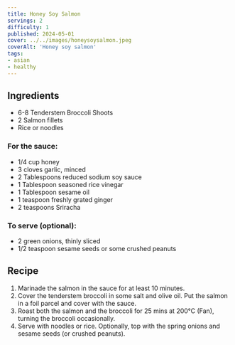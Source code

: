 ```yaml
---
title: Honey Soy Salmon
servings: 2
difficulty: 1
published: 2024-05-01
cover: ../../images/honeysoysalmon.jpeg
coverAlt: 'Honey soy salmon'
tags:
- asian
- healthy
---
```


## Ingredients

- 6-8 Tenderstem Broccoli Shoots
- 2 Salmon fillets
- Rice or noodles

### For the sauce:
- 1/4 cup honey
- 3 cloves garlic, minced
- 2 Tablespoons reduced sodium soy sauce
- 1 Tablespoon seasoned rice vinegar
- 1 Tablespoon sesame oil
- 1 teaspoon freshly grated ginger
- 2 teaspoons Sriracha

### To serve (optional):
- 2 green onions, thinly sliced
- 1/2 teaspoon sesame seeds or some crushed peanuts

## Recipe

1. Marinade the salmon in the sauce for at least 10 minutes.
2. Cover the tenderstem broccoli in some salt and olive oil. Put the salmon in a foil parcel and cover with the sauce.
3. Roast both the salmon and the broccoli for 25 mins at 200°C (Fan), turning the broccoli occasionally.
4. Serve with noodles or rice. Optionally, top with the spring onions and sesame seeds (or crushed peanuts).
